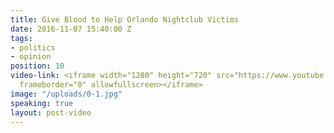 ```yaml
---
title: Give Blood to Help Orlando Nightclub Victims
date: 2016-11-07 15:40:00 Z
tags:
- politics
- opinion
position: 10
video-link: <iframe width="1280" height="720" src="https://www.youtube.com/embed/Xfh_Yhl_eaQ?rel=0"
  frameborder="0" allowfullscreen></iframe>
image: "/uploads/0-1.jpg"
speaking: true
layout: post-video
---
```


